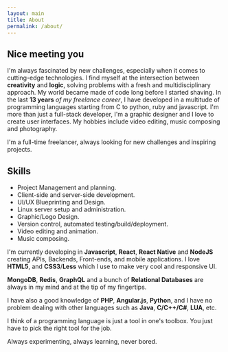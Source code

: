 ```yaml
---
layout: main
title: About
permalink: /about/
---
```



## Nice meeting you
I'm always fascinated by new challenges, especially when it comes to cutting-edge technologies.
I find myself at the intersection between __creativity__ and __logic__, solving problems
with a fresh and multidisciplinary approach.
My world became made of code long before I started shaving. In the last __13 years__ _of my freelance career_, I have developed in a multitude of programming languages starting from C to python, ruby and javascript.
I'm more than just a full-stack developer, I'm a graphic designer and
I love to create user interfaces.
My hobbies include video editing, music composing and photography.

I'm a full-time freelancer, always looking for new challenges and inspiring projects.


## Skills
 - Project Management and planning.
 - Client-side and server-side development.
 - UI/UX Blueprinting and Design.
 - Linux server setup and administration.
 - Graphic/Logo Design.
 - Version control, automated testing/build/deployment.
 - Video editing and animation.
 - Music composing.

I'm currently developing in __Javascript__, __React__, __React Native__ and __NodeJS__
creating APIs, Backends, Front-ends, and mobile applications.
I love __HTML5__, and __CSS3__/__Less__ which I use to make very cool and responsive UI.  

__MongoDB__, __Redis__, __GraphQL__ and a bunch of __Relational Databases__ are always in my mind and at the tip of my fingertips.

I have also a good knowledge of __PHP__, __Angular.js__, __Python__, and I have no problem dealing with other languages such as  __Java__, __C/C++/C#__, __LUA__, etc.

I think of a programming language is just a tool in one's toolbox.
You just have to pick the right tool for the job.

Always experimenting, always learning, never bored.
